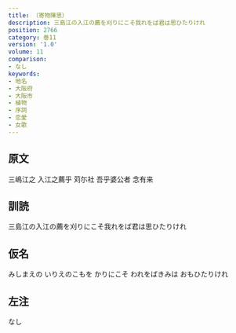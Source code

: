 ```yaml
---
title: （寄物陳思）
description: 三島江の入江の薦を刈りにこそ我れをば君は思ひたりけれ
position: 2766
category: 巻11
version: '1.0'
volume: 11
comparison:
- なし
keywords:
- 地名
- 大阪府
- 大阪市
- 植物
- 序詞
- 恋愛
- 女歌
---
```


## 原文

三嶋江之 入江之薦乎 苅尓社 吾乎婆公者 念有来

## 訓読

三島江の入江の薦を刈りにこそ我れをば君は思ひたりけれ

## 仮名

みしまえの いりえのこもを かりにこそ われをばきみは おもひたりけれ

## 左注

なし
